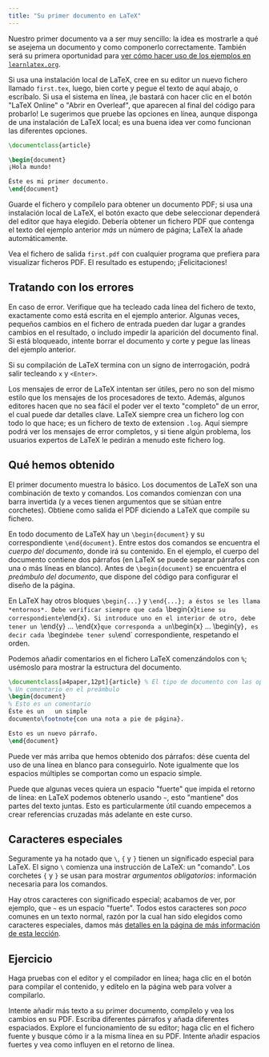 ```yaml
---
title: "Su primer documento en LaTeX"
---
```


Nuestro primer documento va a ser muy sencillo: la idea es mostrarle
a qué se asejema un documento y como componerlo correctamente. También será su
primera oportunidad para [ver cómo hacer uso de los ejemplos en `learnlatex.org`](help).

Si usa una instalación local de LaTeX, cree en su editor un nuevo fichero llamado
`first.tex`, luego, bien corte y pegue el texto de aquí abajo, o escríbalo.
Si usa el sistema en línea, ¡le bastará con hacer clic en el botón "LaTeX Online" 
o "Abrir en Overleaf", que aparecen al final del código para probarlo!
Le sugerimos que pruebe las opciones en línea, aunque disponga de una instalación de
LaTeX local; es una buena idea ver como funcionan las diferentes opciones.
```latex
\documentclass{article}

\begin{document}
¡Hola mundo!

Éste es mi primer documento.
\end{document}
```
Guarde el fichero y compílelo para obtener un documento PDF; si usa una instalación
local de LaTeX, el botón exacto que debe seleccionar dependerá del editor que
haya elegido. Debería obtener un fichero PDF que contenga el texto del ejemplo anterior
 _más_ un número de página; LaTeX la añade automáticamente.

Vea el fichero de salida `first.pdf` con 
cualquier programa que prefiera para visualizar ficheros PDF.
El resultado es estupendo; ¡Felicitaciones!

## Tratando con los errores

En caso de error.
Verifique que ha tecleado cada línea del fichero de texto, exactamente como está escrita
en el ejemplo anterior. Algunas veces, pequeños cambios en el fichero de entrada pueden 
dar lugar a grandes cambios en el resultado, o includo impedir la aparición del documento final. 
Si está bloqueado, intente borrar el documento y corte y pegue las líneas del
ejemplo anterior. 

Si su compilación de LaTeX termina con un signo de interrogación, podrá salir
tecleando `x` y `<Enter>`.

Los mensajes de error de LaTeX intentan ser útiles, pero no son del mismo estilo que los
mensajes de los procesadores de texto. Además, algunos editores hacen que no sea fácil el 
poder ver el texto "completo" de un error, el cual puede dar detalles clave. LaTeX siempre 
crea un fichero log con todo lo que hace; es un fichero de texto de extension `.log`. Aquí
siempre podrá ver los mensajes de error completos, y si tiene algún problema, los usuarios 
expertos de LaTeX le pedirán a menudo este fichero log.

## Qué hemos obtenido

El primer documento muestra lo básico.
Los documentos de LaTeX son una combinación de texto y comandos.
Los comandos comienzan con una barra invertida
(y a veces tienen argumentos que se sitúan entre corchetes).
Obtiene como salida el PDF diciendo a LaTeX que compile su fichero.

En todo documento de LaTeX hay un `\begin{document}` y su correspondiente 
`\end{document}`.
Entre estos dos comandos se encuentra el *cuerpo del documento*, donde irá su contenido.
En el ejemplo, el cuerpo del documento contiene dos párrafos (en LaTeX se puede separar
párrafos con una o más líneas en blanco).
Antes de `\begin{document}` se encuentra el *preámbulo del documento*,
que dispone del código para configurar el diseño de la página.

En LaTeX hay otros bloques `\begin{...}` y `\end{...}; a éstos se les llama
*entornos*.
Debe verificar siempre que cada `\begin{x}` tiene su correspondiente `\end{x}`.
Si introduce uno en el interior de otro, debe tener un `\end{y} ... \end{x}` que
corresponda a un `\begin{x} ... \begin{y}`, es decir cada `\begin` debe tener su `\end` 
correspondiente, respetando el orden.

Podemos añadir comentarios en el fichero LaTeX comenzándolos con `%`; usémoslo
para mostrar la estructura del documento.
```latex
\documentclass[a4paper,12pt]{article} % El tipo de documento con las opciones
% Un comentario en el preámbulo
\begin{document}
% Esto es un comentario
Éste es un   un simple
documento\footnote{con una nota a pie de página}.

Esto es un nuevo párrafo.
\end{document}
```

Puede ver más arriba que hemos obtenido dos párrafos: dése cuenta del uso de una
línea en blanco para conseguirlo. Note igualmente que los espacios múltiples se comportan
como un espacio simple.

Puede que algunas veces quiera un espacio "fuerte" que impida el retorno de línea: 
en LaTeX podemos obtenerlo usando `~`, esto "mantiene" dos partes del texto juntas. Esto
es particularmente útil cuando empecemos a crear referencias cruzadas más adelante en este curso. 

## Caracteres especiales

Seguramente ya ha notado que ``\``, `{` y `}` tienen un significado especial para LaTeX.
El signo ``\`` comienza una instrucción de LaTeX: un "comando". Los corchetes
`{` y `}` se usan para mostrar _argumentos obligatorios_: información necesaria para
los comandos. 

Hay otros caracteres con significado especial; acabamos de ver, por ejemplo, que 
`~` es un espacio "fuerte". Todos estos caracteres son _poco_ comunes en un texto
normal, razón por la cual han sido elegidos como caracteres especiales, damos más
[detalles en la página de más información de esta lección](more-03). 

## Ejercicio

Haga pruebas con el editor y el compilador en línea; haga clic en el 
botón para compilar el contenido, y edítelo en la página web para volver a 
compilarlo.

Intente añadir más texto a su primer documento, compílelo y vea los cambios en su
PDF. Escriba diferentes párrafos y añada diferentes espaciados. Explore el funcionamiento
de su editor; haga clic en el fichero fuente y busque cómo ir a la misma línea en 
su PDF. Intente añadir espacios fuertes y vea como influyen en el retorno de línea.
